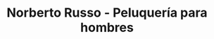 ---
title: "Norberto Russo - Peluquería para hombres"
url: /beccar/norberto-russo-peluqueria-para-hombres/
shop: Friseur
---